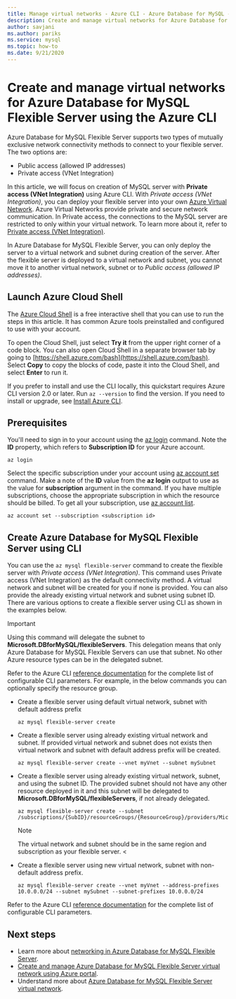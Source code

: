 ```yaml
---
title: Manage virtual networks - Azure CLI - Azure Database for MySQL - Flexible Server
description: Create and manage virtual networks for Azure Database for MySQL - Flexible Server using the Azure CLI
author: savjani
ms.author: pariks
ms.service: mysql
ms.topic: how-to
ms.date: 9/21/2020
---
```


# Create and manage virtual networks for Azure Database for MySQL Flexible Server using the Azure CLI


Azure Database for MySQL Flexible Server supports two types of mutually exclusive network connectivity methods to connect to your flexible server. The two options are:

- Public access (allowed IP addresses)
- Private access (VNet Integration)

In this article, we will focus on creation of MySQL server with **Private access (VNet Integration)** using Azure CLI. With *Private access (VNet Integration)*, you can deploy your flexible server into your own [Azure Virtual Network](../../virtual-network/virtual-networks-overview.md). Azure Virtual Networks provide private and secure network communication. In Private access, the connections to the MySQL server are restricted to only within your virtual network. To learn more about it, refer to [Private access (VNet Integration)](./concepts-networking-vnet.md).

In Azure Database for MySQL Flexible Server, you can only deploy the server to a virtual network and subnet during creation of the server. After the flexible server is deployed to a virtual network and subnet, you cannot move it to another virtual network, subnet or to *Public access (allowed IP addresses)*.

## Launch Azure Cloud Shell

The [Azure Cloud Shell](../../cloud-shell/overview.md) is a free interactive shell that you can use to run the steps in this article. It has common Azure tools preinstalled and configured to use with your account.

To open the Cloud Shell, just select **Try it** from the upper right corner of a code block. You can also open Cloud Shell in a separate browser tab by going to [https://shell.azure.com/bash](https://shell.azure.com/bash). Select **Copy** to copy the blocks of code, paste it into the Cloud Shell, and select **Enter** to run it.

If you prefer to install and use the CLI locally, this quickstart requires Azure CLI version 2.0 or later. Run `az --version` to find the version. If you need to install or upgrade, see [Install Azure CLI](/cli/azure/install-azure-cli).

## Prerequisites

You'll need to sign in to your account using the [az login](/cli/azure/reference-index#az_login) command. Note the **ID** property, which refers to **Subscription ID** for your Azure account.

```azurecli-interactive
az login
```

Select the specific subscription under your account using [az account set](/cli/azure/account#az_account_set) command. Make a note of the **ID** value from the **az login** output to use as the value for **subscription** argument in the command. If you have multiple subscriptions, choose the appropriate subscription in which the resource should be billed. To get all your subscription, use [az account list](/cli/azure/account#az_account_list).

```azurecli
az account set --subscription <subscription id>
```

## Create Azure Database for MySQL Flexible Server using CLI
You can use the `az mysql flexible-server` command to create the flexible server with *Private access (VNet Integration)*. This command uses Private access (VNet Integration) as the default connectivity method. A virtual network and subnet will be created for you if none is provided. You can also provide the already existing virtual network and subnet using subnet ID. <!-- You can provide the **vnet**,**subnet**,**vnet-address-prefix** or**subnet-address-prefix** to customize the virtual network and subnet.--> There are various options to create a flexible server using CLI as shown in the examples below.

>[!Important]
> Using this command will delegate the subnet to **Microsoft.DBforMySQL/flexibleServers**. This delegation means that only Azure Database for MySQL Flexible Servers can use that subnet. No other Azure resource types can be in the delegated subnet.
>

Refer to the Azure CLI [reference documentation](/cli/azure/mysql/flexible-server) for the complete list of configurable CLI parameters. For example, in the below commands you can optionally specify the resource group.

- Create a flexible server using default virtual network, subnet with default address prefix
    ```azurecli-interactive
    az mysql flexible-server create
    ```
- Create a flexible server using already existing virtual network and subnet. If provided virtual network and subnet does not exists then virtual network and subnet with default address prefix will be created.
    ```azurecli-interactive
    az mysql flexible-server create --vnet myVnet --subnet mySubnet
    ```

- Create a flexible server using already existing virtual network, subnet, and using the subnet ID. The provided subnet should not have any other resource deployed in it and this subnet will be delegated to **Microsoft.DBforMySQL/flexibleServers**, if not already delegated.
    ```azurecli-interactive
    az mysql flexible-server create --subnet /subscriptions/{SubID}/resourceGroups/{ResourceGroup}/providers/Microsoft.Network/virtualNetworks/{VNetName}/subnets/{SubnetName}
    ```
    > [!Note]
    > The virtual network and subnet should be in the same region and subscription as your flexible server.
<
- Create a flexible server using new virtual network, subnet with non-default address prefix.
    ```azurecli-interactive
    az mysql flexible-server create --vnet myVnet --address-prefixes 10.0.0.0/24 --subnet mySubnet --subnet-prefixes 10.0.0.0/24
    ```
Refer to the Azure CLI [reference documentation](/cli/azure/mysql/flexible-server) for the complete list of configurable CLI parameters.


## Next steps
- Learn more about [networking in Azure Database for MySQL Flexible Server](./concepts-networking.md).
- [Create and manage Azure Database for MySQL Flexible Server virtual network using Azure portal](./how-to-manage-virtual-network-portal.md).
- Understand more about [Azure Database for MySQL Flexible Server virtual network](./concepts-networking-vnet.md#private-access-vnet-integration).
